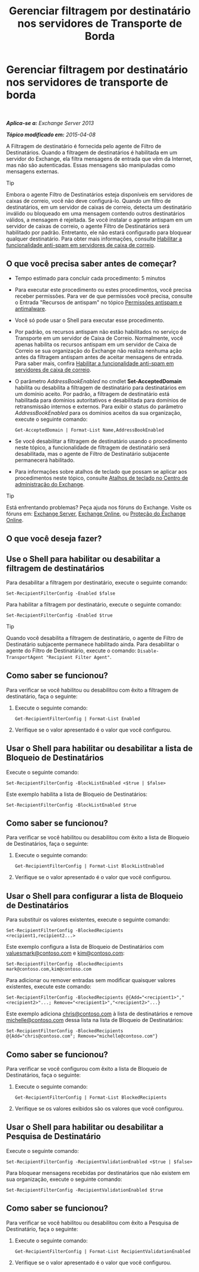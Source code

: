 ﻿---
title: 'Gerenciar filtragem por destinatário nos servidores de Transporte de Borda'
TOCTitle: Gerenciar filtragem por destinatário nos servidores de transporte de borda
ms:assetid: f2d0041f-2872-4669-95ec-443233f4956d
ms:mtpsurl: https://technet.microsoft.com/pt-br/library/Bb125187(v=EXCHG.150)
ms:contentKeyID: 50486986
ms.date: 05/22/2018
mtps_version: v=EXCHG.150
ms.translationtype: MT
---

# Gerenciar filtragem por destinatário nos servidores de transporte de borda

 

_**Aplica-se a:** Exchange Server 2013_

_**Tópico modificado em:** 2015-04-08_

A Filtragem de destinatário é fornecida pelo agente de Filtro de Destinatários. Quando a filtragem de destinatários é habilitada em um servidor do Exchange, ela filtra mensagens de entrada que vêm da Internet, mas não são autenticadas. Essas mensagens são manipuladas como mensagens externas.


> [!TIP]
> Embora o agente Filtro de Destinatários esteja disponíveis em servidores de caixas de correio, você não deve configurá-lo. Quando um filtro de destinatários, em um servidor de caixas de correio, detecta um destinatário inválido ou bloqueado em uma mensagem contendo outros destinatários válidos, a mensagem é rejeitada. Se você instalar o agente antispam em um servidor de caixas de correio, o agente Filtro de Destinatários será habilitado por padrão. Entretanto, ele não estará configurado para bloquear qualquer destinatário. Para obter mais informações, consulte <A href="enable-anti-spam-functionality-on-mailbox-servers-exchange-2013-help.md">Habilitar a funcionalidade anti-spam em servidores de caixa de correio</A>.



## O que você precisa saber antes de começar?

  - Tempo estimado para concluir cada procedimento: 5 minutos

  - Para executar este procedimento ou estes procedimentos, você precisa receber permissões. Para ver de que permissões você precisa, consulte o Entrada "Recursos de antispam" no tópico [Permissões antispam e antimalware](anti-spam-and-anti-malware-permissions-exchange-2013-help.md).

  - Você só pode usar o Shell para executar esse procedimento.

  - Por padrão, os recursos antispam não estão habilitados no serviço de Transporte em um servidor de Caixa de Correio. Normalmente, você apenas habilita os recursos antispam em um servidor de Caixa de Correio se sua organização do Exchange não realiza nenhuma ação antes da filtragem antispam antes de aceitar mensagens de entrada. Para saber mais, confira [Habilitar a funcionalidade anti-spam em servidores de caixa de correio](enable-anti-spam-functionality-on-mailbox-servers-exchange-2013-help.md).

  - O parâmetro *AddressBookEnabled* no cmdlet **Set-AcceptedDomain** habilita ou desabilita a filtragem de destinatário para destinatários em um domínio aceito. Por padrão, a filtragem de destinatário está habilitada para domínios autoritativos e desabilitada para domínios de retransmissão internos e externos. Para exibir o status do parâmetro *AddressBookEnabled* para os domínios aceitos da sua organização, execute o seguinte comando:
    
        Get-AcceptedDomain | Format-List Name,AddressBookEnabled

  - Se você desabilitar a filtragem de destinatário usando o procedimento neste tópico, a funcionalidade de filtragem de destinatário será desabilitada, mas o agente de Filtro de Destinatário subjacente permanecerá habilitado.

  - Para informações sobre atalhos de teclado que possam se aplicar aos procedimentos neste tópico, consulte [Atalhos de teclado no Centro de administração do Exchange](keyboard-shortcuts-in-the-exchange-admin-center-exchange-online-protection-help.md).


> [!TIP]
> Está enfrentando problemas? Peça ajuda nos fóruns do Exchange. Visite os fóruns em: <A href="https://go.microsoft.com/fwlink/p/?linkid=60612">Exchange Server</A>, <A href="https://go.microsoft.com/fwlink/p/?linkid=267542">Exchange Online</A>, ou <A href="https://go.microsoft.com/fwlink/p/?linkid=285351">Proteção do Exchange Online</A>.



## O que você deseja fazer?

## Use o Shell para habilitar ou desabilitar a filtragem de destinatários

Para desabilitar a filtragem por destinatário, execute o seguinte comando:

    Set-RecipientFilterConfig -Enabled $false

Para habilitar a filtragem por destinatário, execute o seguinte comando:

    Set-RecipientFilterConfig -Enabled $true


> [!TIP]
> Quando você desabilita a filtragem de destinatário, o agente de Filtro de Destinatário subjacente permanece habilitado ainda. Para desabilitar o agente do Filtro de Destinatário, execute o comando: <CODE>Disable-TransportAgent "Recipient Filter Agent"</CODE>.



## Como saber se funcionou?

Para verificar se você habilitou ou desabilitou com êxito a filtragem de destinatário, faça o seguinte:

1.  Execute o seguinte comando:
    
        Get-RecipientFilterConfig | Format-List Enabled

2.  Verifique se o valor apresentado é o valor que você configurou.

## Usar o Shell para habilitar ou desabilitar a lista de Bloqueio de Destinatários

Execute o seguinte comando:

    Set-RecipientFilterConfig -BlockListEnabled <$true | $false>

Este exemplo habilita a lista de Bloqueio de Destinatários:

    Set-RecipientFilterConfig -BlockListEnabled $true

## Como saber se funcionou?

Para verificar se você habilitou ou desabilitou com êxito a lista de Bloqueio de Destinatários, faça o seguinte:

1.  Execute o seguinte comando:
    
        Get-RecipientFilterConfig | Format-List BlockListEnabled

2.  Verifique se o valor apresentado é o valor que você configurou.

## Usar o Shell para configurar a lista de Bloqueio de Destinatários

Para substituir os valores existentes, execute o seguinte comando:

    Set-RecipientFilterConfig -BlockedRecipients <recipient1,recipient2...>

Este exemplo configura a lista de Bloqueio de Destinatários com valuesmark@contoso.com e kim@contoso.com:

    Set-RecipientFilterConfig -BlockedRecipients mark@contoso.com,kim@contoso.com

Para adicionar ou remover entradas sem modificar quaisquer valores existentes, execute este comando:

    Set-RecipientFilterConfig -BlockedRecipients @{Add="<recipient1>","<recipient2>"...; Remove="<recipient1>","<recipient2>"...}

Este exemplo adiciona chris@contoso.com à lista de destinatários e remove michelle@contoso.com dessa lista na lista de Bloqueio de Destinatários:

    Set-RecipientFilterConfig -BlockedRecipients @{Add="chris@contoso.com"; Remove="michelle@contoso.com"}

## Como saber se funcionou?

Para verificar se você configurou com êxito a lista de Bloqueio de Destinatários, faça o seguinte:

1.  Execute o seguinte comando:
    
        Get-RecipientFilterConfig | Format-List BlockedRecipients

2.  Verifique se os valores exibidos são os valores que você configurou.

## Usar o Shell para habilitar ou desabilitar a Pesquisa de Destinatário

Execute o seguinte comando:

    Set-RecipientFilterConfig -RecipientValidationEnabled <$true | $false>

Para bloquear mensagens recebidas por destinatários que não existem em sua organização, execute o seguinte comando:

    Set-RecipientFilterConfig -RecipientValidationEnabled $true

## Como saber se funcionou?

Para verificar se você habilitou ou desabilitou com êxito a Pesquisa de Destinatário, faça o seguinte:

1.  Execute o seguinte comando:
    
        Get-RecipientFilterConfig | Format-List RecipientValidationEnabled

2.  Verifique se o valor apresentado é o valor que você configurou.

